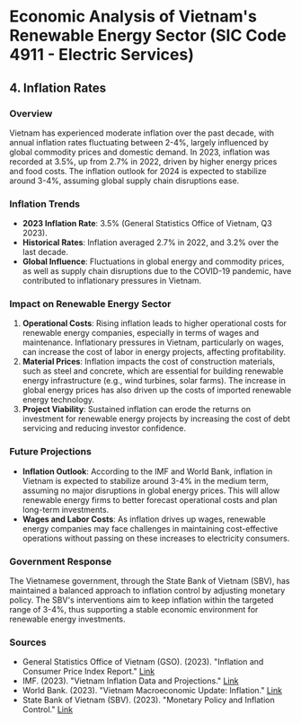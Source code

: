 
# Economic Analysis of Vietnam's Renewable Energy Sector (SIC Code 4911 - Electric Services)
## 4. Inflation Rates

### Overview
Vietnam has experienced moderate inflation over the past decade, with annual inflation rates fluctuating between 2-4%, largely influenced by global commodity prices and domestic demand. In 2023, inflation was recorded at 3.5%, up from 2.7% in 2022, driven by higher energy prices and food costs. The inflation outlook for 2024 is expected to stabilize around 3-4%, assuming global supply chain disruptions ease.

### Inflation Trends
- **2023 Inflation Rate**: 3.5% (General Statistics Office of Vietnam, Q3 2023).
- **Historical Rates**: Inflation averaged 2.7% in 2022, and 3.2% over the last decade.
- **Global Influence**: Fluctuations in global energy and commodity prices, as well as supply chain disruptions due to the COVID-19 pandemic, have contributed to inflationary pressures in Vietnam.

### Impact on Renewable Energy Sector
1. **Operational Costs**: Rising inflation leads to higher operational costs for renewable energy companies, especially in terms of wages and maintenance. Inflationary pressures in Vietnam, particularly on wages, can increase the cost of labor in energy projects, affecting profitability.
2. **Material Prices**: Inflation impacts the cost of construction materials, such as steel and concrete, which are essential for building renewable energy infrastructure (e.g., wind turbines, solar farms). The increase in global energy prices has also driven up the costs of imported renewable energy technology.
3. **Project Viability**: Sustained inflation can erode the returns on investment for renewable energy projects by increasing the cost of debt servicing and reducing investor confidence.

### Future Projections
- **Inflation Outlook**: According to the IMF and World Bank, inflation in Vietnam is expected to stabilize around 3-4% in the medium term, assuming no major disruptions in global energy prices. This will allow renewable energy firms to better forecast operational costs and plan long-term investments.
- **Wages and Labor Costs**: As inflation drives up wages, renewable energy companies may face challenges in maintaining cost-effective operations without passing on these increases to electricity consumers.

### Government Response
The Vietnamese government, through the State Bank of Vietnam (SBV), has maintained a balanced approach to inflation control by adjusting monetary policy. The SBV's interventions aim to keep inflation within the targeted range of 3-4%, thus supporting a stable economic environment for renewable energy investments.

### Sources
- General Statistics Office of Vietnam (GSO). (2023). "Inflation and Consumer Price Index Report." [Link](https://www.gso.gov.vn)
- IMF. (2023). "Vietnam Inflation Data and Projections." [Link](https://www.imf.org/external/datamapper/PCPIPCH@WEO/VNM)
- World Bank. (2023). "Vietnam Macroeconomic Update: Inflation." [Link](https://www.worldbank.org/en/country/vietnam/publication/vietnam-inflation-report)
- State Bank of Vietnam (SBV). (2023). "Monetary Policy and Inflation Control." [Link](https://www.sbv.gov.vn)
